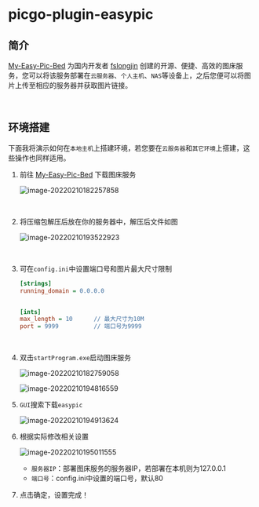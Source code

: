 # picgo-plugin-easypic

## 简介

[My-Easy-Pic-Bed](https://github.com/fslongjin/My-Easy-Pic-Bed) 为国内开发者 [fslongjin](https://github.com/fslongjin) 创建的开源、便捷、高效的图床服务，您可以将该服务部署在`云服务器`、`个人主机`、`NAS`等设备上，之后您便可以将图片上传至相应的服务器并获取图片链接。

<br>

## 环境搭建

下面我将演示如何在`本地主机`上搭建环境，若您要在`云服务器`和`其它环境`上搭建，这些操作也同样适用。

1. 前往 [My-Easy-Pic-Bed](https://github.com/fslongjin/My-Easy-Pic-Bed) 下载图床服务

   ![image-20220210182257858](https://gitee.com/msylj/images/raw/master/202202101822995.png)

   <br>

   

2. 将压缩包解压后放在你的服务器中，解压后文件如图

   ![image-20220210193522923](https://camo.githubusercontent.com/e8b3eeb1fddd023a208e0456cf6fa88707663340c97b9d5440dd62e027bd5a98/68747470733a2f2f692e706f7374696d672e63632f743473373170636a2f3230323230323130313933353035372e706e67)

   <br>

3. 可在`config.ini`中设置端口号和图片最大尺寸限制

   ```ini
   [strings]
   running_domain = 0.0.0.0	
   
   
   [ints]
   max_length = 10		// 最大尺寸为10M
   port = 9999			// 端口号为9999
   ```

   <br>

4. 双击`startProgram.exe`启动图床服务

   ![image-20220210182759058](https://gitee.com/msylj/images/raw/master/202202101827212.png)

   ![image-20220210194816559](https://i.postimg.cc/Z5zph9RQ/202202101948652.png)

   

5. `GUI`搜索下载`easypic`

   ![image-20220210194913624](https://i.postimg.cc/NjtDkC1L/202202101949679.png)

   

6. 根据实际修改相关设置

   ![image-20220210195011555](https://i.postimg.cc/T3QVqddH/202202101950610.png)

   - `服务器IP`：部署图床服务的服务器IP，若部署在本机则为127.0.0.1
   - `端口号`：config.ini中设置的端口号，默认80

   

7. 点击确定，设置完成！

